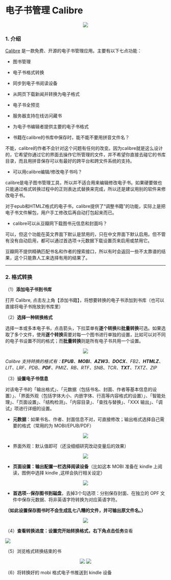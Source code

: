 # 电子书管理 Calibre

<div style="text-align:center">
<img src="https://41.media.tumblr.com/be0f2fb5ac73f9c21d14b4a3e0b8597d/tumblr_nw4zz3m2Vl1uft3xho1_1280.png"/>
</div>

### 1. 介绍

[Calibre](http://calibre-ebook.com) 是一款免费、开源的电子书管理应用。主要有以下七点功能：

* 图书管理
* 电子书格式转换
* 同步到电子书阅读设备
* 从网页下载新闻并转换为电子格式
* 电子书全预览
* 服务器支持在线访问藏书
* 为电子书编辑者提供主要的电子书格式

* 书籍在calibre的书库中保存时，能不能不要用拼音文件名？

 不能，calibre的作者不会针对这个问题有任何的改变。因为calibre就是这么设计的，它希望你通过它的界面去操作它所管理的文件，并不希望你直接去碰它的书库目录，而且用拼音保存可以有最好的跨平台和跨文件系统的支持。


* 可以用calibre编辑/修改电子书吗？

 calibre是电子图书管理工具，所以并不适合用来编辑修改电子书。如果硬要做也只能通过格式转换过程中的正则表达式替换来完成，所以还是建议用别的软件来修改电子书。

 对于epub和HTMLZ格式的电子书，calibre提供了“调整书籍”的功能，实际上是把电子书文件解包，用户手工修改后再自动打包起来而已。

* calibre可以从豆瓣网下载图书元信息和封面吗？

 可以，但这个功能在英文界面下默认是禁用的，只在中文界面下默认启用。但不管有没有自动启用，都可以通过首选项->元数据下载设置页来启用或禁用它。

 豆瓣网不提供精确匹配书名和作者的搜索接口，所以有时会返回一些不太靠谱的结果，这个只能靠人工来选择有用的结果了。
 
--- 

### 2. 格式转换

（1）**添加电子书到书库**

打开 Calibre, 点击左上角【添加书籍】，将想要转换的电子书添加到书库（也可以直接将电子书拖放到书库里）

（2）**选择一种转换格式**

选择一本或多本电子书，点击箭头，下拉菜单有**逐个转换**和**批量转换**可选。如果选取了多个文件，使用**逐个转换**需要对每一个图书进行单独的设置，比如可以对不同的电子书设置不同的格式；而**批量转换**则是所有电子书共用一个设置。
<div style="text-align:center">
<img src="https://41.media.tumblr.com/85c0b11a8740bbfba80ebb07abd3de79/tumblr_nw4zz3m2Vl1uft3xho4_1280.png"/>
</div>

*Calibre 支持转换的格式有：**EPUB**、**MOBI**、**AZW3**、**DOCX**、FB2、**HTMLZ**、LIT、LRF、PDB、**PDF**、PMIZ、RB、RTF、SNB、TCR、**TXT**、TXTZ、ZIP*

（3）**设置电子书信息**

对该电子书的「输出格式」、「元数据（包括书名、封面、作者等基本信息的设置）」、「界面外观（包括字体大小、内嵌字体、行高等内容格式的设置）」、「智能处理」、「页面设置」、「结构检测」、「内容目录」、「查找与替换」、「XXX 输出」、「调试」项进行详细的设置。
* **元数据**：如果书名、作者、封面信息不对，可直接修改；输出格式选择自己需要的格式（常用的为 MOBI/EPUB/PDF）
<div style="text-align:center">
<img src="https://41.media.tumblr.com/308a16c23df877ab483884a8b74940d0/tumblr_nw4zz3m2Vl1uft3xho8_1280.png"/>
</div>


* 界面外观：默认值即可（还没细细研究改动变量后的效果）
<div style="text-align:center">
<img src="https://40.media.tumblr.com/18922b5934147eab15ad1c269349cb4f/tumblr_nw4zz3m2Vl1uft3xho9_1280.png"/>
</div>


* **页面设置：输出配置一栏选择阅读设备**（比如这本 MOBI 准备在 kindle 上阅读，图例中选择 kindle ,这样会执行相关设定）
<div style="text-align:center">
<img src="https://41.media.tumblr.com/a3aa9a2f9cbaf476817ad9e83d942a4f/tumblr_nw525hiyZQ1uft3xho1_1280.png"/>
</div>


* **首选项-**-**保存图书到磁盘**，去掉3个勾选项：分别保存封面、在独立的 OPF 文件中保存元数据、将非英语字符转换为对应英语字符。

 **（如此设置保存图书时不会生成乱七八糟的文件，并可输出原文件名。）**
<div style="text-align:center">
<img src="https://40.media.tumblr.com/476a3e9cb0a2ba88181a0f901ed00c1c/tumblr_nw4zz3m2Vl1uft3xho3_r1_540.png"/>
</div>

（4）**查看转换进度：设置完开始转换格式，**右下角点击**任务**查看
<div style="text-align">
<img src="https://40.media.tumblr.com/dffb4bacef43c49463e05bf147843310/tumblr_nw4zz3m2Vl1uft3xho10_500.png"/>
</div>

（5）浏览格式转换结束的书
<div style="text-align:center">
<img src="https://40.media.tumblr.com/f0a0862e65ce47f5f99ee09c022096e8/tumblr_nw525hiyZQ1uft3xho4_r1_1280.png"/>
<img src="https://40.media.tumblr.com/2465181bb61226e581a13f56f882835e/tumblr_nw525hiyZQ1uft3xho8_r1_1280.png"/>
</div>


（6）将转换好的 mobi 格式电子书推送到 kindle 设备






